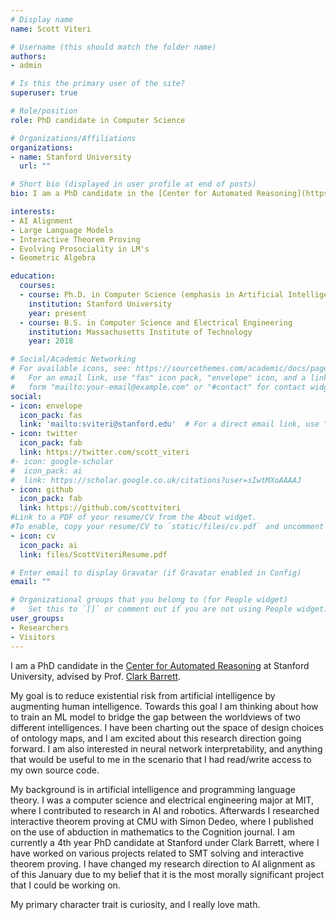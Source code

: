 ```yaml
---
# Display name
name: Scott Viteri

# Username (this should match the folder name)
authors:
- admin

# Is this the primary user of the site?
superuser: true

# Role/position
role: PhD candidate in Computer Science

# Organizations/Affiliations
organizations:
- name: Stanford University
  url: ""

# Short bio (displayed in user profile at end of posts)
bio: I am a PhD candidate in the [Center for Automated Reasoning](https://centaur.stanford.edu/) at Stanford University, advised by Prof. [Clark Barrett](https://theory.stanford.edu/~barrett/).

interests:
- AI Alignment
- Large Language Models
- Interactive Theorem Proving
- Evolving Prosociality in LM's
- Geometric Algebra

education:
  courses:
  - course: Ph.D. in Computer Science (emphasis in Artificial Intelligence)
    institution: Stanford University
    year: present
  - course: B.S. in Computer Science and Electrical Engineering
    institution: Massachusetts Institute of Technology
    year: 2018

# Social/Academic Networking
# For available icons, see: https://sourcethemes.com/academic/docs/page-builder/#icons
#   For an email link, use "fas" icon pack, "envelope" icon, and a link in the
#   form "mailto:your-email@example.com" or "#contact" for contact widget.
social:
- icon: envelope
  icon_pack: fas
  link: 'mailto:sviteri@stanford.edu'  # For a direct email link, use "mailto:test@example.org".
- icon: twitter
  icon_pack: fab
  link: https://twitter.com/scott_viteri
#- icon: google-scholar
#  icon_pack: ai
#  link: https://scholar.google.co.uk/citations?user=sIwtMXoAAAAJ
- icon: github
  icon_pack: fab
  link: https://github.com/scottviteri
#Link to a PDF of your resume/CV from the About widget.
#To enable, copy your resume/CV to `static/files/cv.pdf` and uncomment the lines below.
- icon: cv
  icon_pack: ai
  link: files/ScottViteriResume.pdf

# Enter email to display Gravatar (if Gravatar enabled in Config)
email: ""

# Organizational groups that you belong to (for People widget)
#   Set this to `[]` or comment out if you are not using People widget.
user_groups:
- Researchers
- Visitors
---
```


I am a PhD candidate in the [Center for Automated Reasoning](https://centaur.stanford.edu/) at Stanford University, advised by Prof. [Clark Barrett](https://theory.stanford.edu/~barrett/).

My goal is to reduce existential risk from artificial intelligence by augmenting human intelligence. Towards this goal I am thinking about how to train an ML model to bridge the gap between the worldviews of two different intelligences. I have been charting out the space of design choices of ontology maps, and I am excited about this research direction going forward. I am also interested in neural network interpretability, and anything that would be useful to me in the scenario that I had read/write access to my own source code.

My background is in artificial intelligence and programming language theory. I was a computer science and electrical engineering major at MIT, where I contributed to research in AI and robotics. Afterwards I researched interactive theorem proving at CMU with Simon Dedeo, where I published on the use of abduction in mathematics to the Cognition journal. I am currently a 4th year PhD candidate at Stanford under Clark Barrett, where I have worked on various projects related to SMT solving and interactive theorem proving. I have changed my research direction to AI alignment as of this January due to my belief that it is the most morally significant project that I could be working on.

My primary character trait is curiosity, and I really love math.
